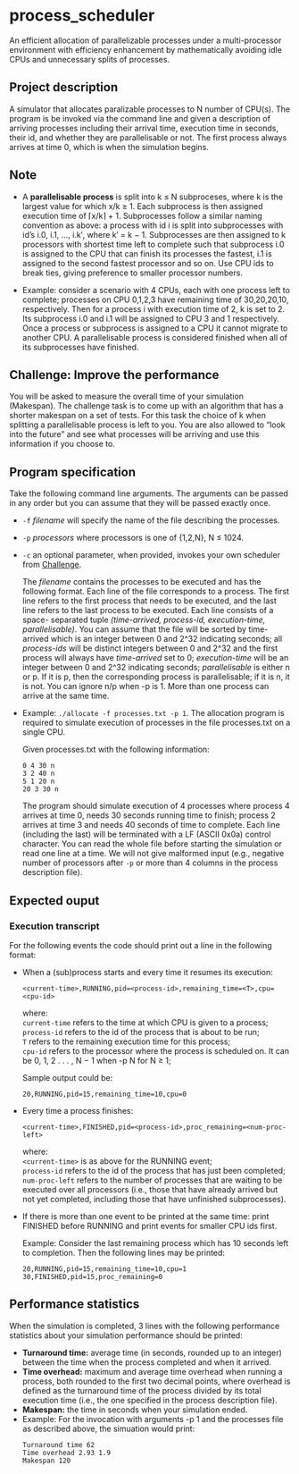 # process_scheduler
An efficient allocation of parallelizable processes under a multi-processor environment with efficiency enhancement by mathematically avoiding idle CPUs and unnecessary splits of processes.


## Project description
A simulator that allocates paralizable processes to N number of CPU(s). The program is be invoked via the command line and given a description of arriving processes including their arrival time, execution time in seconds, their id, and whether they are parallelisable or not. The first process always arrives at time 0, which is when the simulation begins.


## Note
* A **parallelisable process** is split into k ≤ N subproceses, where k is the largest value for which x/k ≥ 1. Each subprocess is then assigned execution time of ⌈x/k⌉ + 1. Subprocesses follow a similar naming convention as above: a process with id i is split into subprocesses with id’s i.0, i.1, ..., i.k′, where k′ = k − 1. Subprocesses are then assigned to k processors with shortest time left to complete such that subprocess i.0 is assigned to the CPU that can finish its processes the fastest, i.1 is assigned to the second fastest processor and so on. Use CPU ids to break ties, giving preference to smaller processor numbers.

* Example: consider a scenario with 4 CPUs, each with one process left to complete; processes on CPU 0,1,2,3 have remaining time of 30,20,20,10, respectively. Then for a process i with execution time of 2, k is set to 2. Its subprocess i.0 and i.1 will be assigned to CPU 3 and 1 respectively.
Once a process or subprocess is assigned to a CPU it cannot migrate to another CPU. A parallelisable process is considered finished when all of its subprocesses have 
finished.


## Challenge: Improve the performance
You will be asked to measure the overall time of your simulation (Makespan). The challenge task is to come up with an algorithm that has a shorter makespan on a set of tests. For this task the choice of k when splitting a parallelisable process is left to you. You are also allowed to “look into the future” and see what processes will be arriving and use this information if you choose to.


## Program specification
Take the following command line arguments. The arguments can be passed in any order but you can assume that they will be passed exactly once.

* `-f` *filename* will specify the name of the file describing the processes.
* `-p` *processors* where processors is one of {1,2,N}, N ≤ 1024.
* `-c` an optional parameter, when provided, invokes your own scheduler from [Challenge](#chanllenge).

  The *filename* contains the processes to be executed and has the following format. Each line of the file corresponds to a process. The first line         refers to the first process that needs to be executed, and the last line refers to the last process to be executed. Each line consists of a space-       separated tuple *(time-arrived, process-id, execution-time, parallelisable)*. You can assume that the file will be sorted by time-arrived which is an     integer between 0 and 2^32 indicating seconds; all *process-ids* will be distinct integers between 0 and 2^32 and the first process will always have     *time-arrived* set to 0; *execution-time* will be an integer between 0 and 2^32 indicating seconds; *parallelisable* is either n or p. If it is p, then   the corresponding process is parallelisable; if it is n, it is not. You can ignore n/p when -p is 1. More than one process can arrive at the same time.

* Example: `./allocate -f processes.txt -p 1`.
  The allocation program is required to simulate execution of processes in the file processes.txt on a single CPU.

  Given processes.txt with the following information:  
    ```
    0 4 30 n  
    3 2 40 n  
    5 1 20 n  
    20 3 30 n  
    ```

  The program should simulate execution of 4 processes where process 4 arrives at time 0, needs 30 seconds running time to finish; process 2 arrives at     time 3 and needs 40 seconds of time to complete.
  Each line (including the last) will be terminated with a LF (ASCII 0x0a) control character.
  You can read the whole file before starting the simulation or read one line at a time. We will not give malformed input (e.g., negative number of         processors after `-p` or more than 4 columns in the process description file).

## Expected ouput
### Execution transcript  
For the following events the code should print out a line in the following format:
* When a (sub)process starts and every time it resumes its execution:  

     ```
     <current-time>,RUNNING,pid=<process-id>,remaining_time=<T>,cpu=<cpu-id>
     ```
  where:  
  `current-time` refers to the time at which CPU is given to a process;  
  `process-id` refers to the id of the process that is about to be run;  
  `T` refers to the remaining execution time for this process;  
  `cpu-id` refers to the processor where the process is scheduled on. It can be 0, 1, 2 . . . , N − 1 when
  -p N for N ≥ 1;  
  
  Sample output could be:  
    ```
    20,RUNNING,pid=15,remaining_time=10,cpu=0
    ```
* Every time a process finishes:
    ```
    <current-time>,FINISHED,pid=<process-id>,proc_remaining=<num-proc-left>
    ```
  where:  
  `<current-time>` is as above for the RUNNING event;  
  `process-id` refers to the id of the process that has just been completed;  
  `num-proc-left` refers to the number of processes that are waiting to be executed over all processors (i.e., those that have already     arrived but not yet completed, including those that have unfinished subprocesses).
  
* If there is more than one event to be printed at the same time: print FINISHED before RUNNING and print events for smaller CPU ids first.  

  Example: Consider the last remaining process which has 10 seconds left to completion. Then the following lines may be printed:
  ```
  20,RUNNING,pid=15,remaining_time=10,cpu=1  
  30,FINISHED,pid=15,proc_remaining=0
  ```
  
## Performance statistics
When the simulation is completed, 3 lines with the following performance statistics about your simulation performance should be printed:
  * **Turnaround time:** average time (in seconds, rounded up to an integer) between the time when the process completed and when it arrived.  
  * **Time overhead:** maximum and average time overhead when running a process, both rounded to the first two decimal points, where overhead is defined as the turnaround time of the process divided by its total execution time (i.e., the one specified in the process      description file).  
  * **Makespan:** the time in seconds when your simulation ended.  
  * Example: For the invocation with arguments -p 1 and the processes file as described above, the simuation would print:
      ```
      Turnaround time 62
      Time overhead 2.93 1.9
      Makespan 120
      ```

